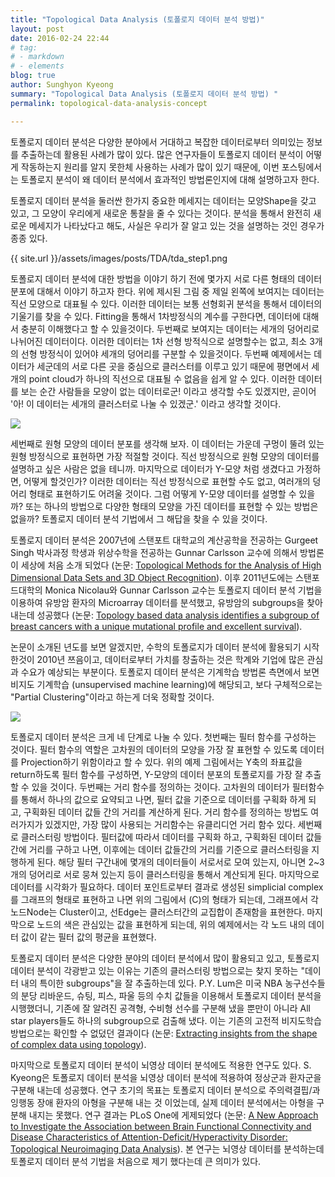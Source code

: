 ```yaml
---
title: "Topological Data Analysis (토폴로지 데이터 분석 방법)"
layout: post
date: 2016-02-24 22:44
# tag:
# - markdown
# - elements
blog: true
author: Sunghyon Kyeong
summary: "Topological Data Analysis (토폴로지 데이터 분석 방법) "
permalink: topological-data-analysis-concept

---
```

토폴로지 데이터 분석은 다양한 분야에서 거대하고 복잡한 데이터로부터 의미있는 정보를 추출하는데 활용된 사례가 많이 있다. 많은 연구자들이 토폴로지 데이터 분석이 어떻게 작동하는지 원리를 알지 못한체 사용하는 사례가 많이 있기 때문에, 이번 포스팅에서는 토폴로지 분석이 왜 데이터 분석에서 효과적인 방법론인지에 대해 설명하고자 한다.

토폴로지 데이터 분석을 둘러싼 한가지 중요한 메세지는 데이터는 모양Shape을 갖고 있고, 그 모양이 우리에게 새로운 통찰을 줄 수 있다는 것이다. 분석을 통해서 완전히 새로운 메세지가 나타났다고 해도, 사실은 우리가 잘 알고 있는 것을 설명하는 것인 경우가 종종 있다.



{{ site.url }}/assets/images/posts/TDA/tda_step1.png

토폴로지 데이터 분석에 대한 방법을 이야기 하기 전에 몇가지 서로 다른 형태의 데이터 분포에 대해서 이야기 하고자 한다. 위에 제시된 그림 중 제일 왼쪽에 보여지는 데이터는 직선 모양으로 대표될 수 있다. 이러한 데이터는 보통 선형회귀 분석을 통해서 데이터의 기울기를 찾을 수 있다. Fitting을 통해서 1차방정식의 계수를 구한다면, 데이터에 대해서 충분히 이해했다고 할 수 있을것이다. 두번째로 보여지는 데이터는 세개의 덩어리로 나뉘어진 데이터이다. 이러한 데이터는 1차 선형 방적식으로 설명할수는 없고, 최소 3개의 선형 방정식이 있어야 세개의 덩어리를 구분할 수 있을것이다. 두번째 예제에서는 데이터가 세군데의 서로 다른 곳을 중심으로 클러스터를 이루고 있기 때문에 평면에서 세개의 point cloud가 하나의 직선으로 대표될 수 없음을 쉽게 알 수 있다. 이러한 데이터를 보는 순간 사람들을 모양이 없는 데이터로군! 이라고 생각할 수도 있겠지만, 곧이어 '아! 이 데이터는 세개의 클러스터로 나눌 수 있겠군.' 이라고 생각할 것이다.  

<img src="{{ site.url }}/assets/images/posts/TDA/tda_step2.png">

세번째로 원형 모양의 데이터 분포를 생각해 보자. 이 데이터는 가운데 구멍이 뚤려 있는 원형 방정식으로 표현하면 가장 적절할 것이다. 직선 방정식으로 원형 모양의 데이터를 설명하고 싶은 사람은 없을 테니까. 마지막으로 데이터가 Y-모양 처럼 생겼다고 가정하면, 어떻게 할것인가? 이러한 데이터는 직선 방정식으로 표현할 수도 없고, 여러개의 덩어리 형태로 표현하기도 어려울 것이다. 그럼 어떻게 Y-모양 데이터를 설명할 수 있을까? 또는 하나의 방법으로 다양한 형태의 모양을 가진 데이터를 표현할 수 있는 방법은 없을까? 토폴로지 데이터 분석 기법에서 그 해답을 찾을 수 있을 것이다.

토폴로지 데이터 분석은 2007년에 스탠포트 대학교의 계산공학을 전공하는 Gurgeet Singh 박사과정 학생과 위상수학을 전공하는 Gunnar Carlsson 교수에 의해서 방법론이 세상에 처음 소개 되었다 (논문: <a href="http://www.ayasdi.com/wp-content/uploads/2015/02/Topological_Methods_for_the_Analysis_of_High_Dimensional_Data_Sets_and_3D_Object_Recognition.pdf" target="_blank">Topological Methods for the Analysis of High Dimensional Data Sets and 3D Object Recognition</a>). 이후 2011년도에는 스탠포드대학의 Monica Nicolau와 Gunnar Carlsson 교수는 토폴로지 데이터 분석 기법을 이용하여 유방암 환자의 Microarray 데이터를 분석했고, 유방암의 subgroups을 찾아내는데 성공했다 (논문: <a href="http://www.pnas.org/content/108/17/7265.abstract" target="_blank">Topology based data analysis identifies a subgroup of breast cancers with a unique mutational profile and excellent survival</a>).

논문이 소개된 년도를 보면 알겠지만, 수학의 토폴로지가 데이터 분석에 활용되기 시작한것이 2010년 쯔음이고, 데이터로부터 가치를 창출하는 것은 학계와 기업에 많은 관심과 수요가 예상되는 부분이다. 토폴로지 데이터 분석은 기계학습 방법론 측면에서 보면 비지도 기계학습 (unsupervised machine learning)에 해당되고, 보다 구체적으로는 "Partial Clustering"이라고 하는게 더욱 정확할 것이다.



<img src="{{ site.url }}/assets/images/posts/TDA/tda_step3.png">

토폴로지 데이터 분석은 크게 네 단계로 나눌 수 있다. 첫번째는 필터 함수를 구성하는 것이다. 필터 함수의 역할은 고차원의 데이터의 모양을 가장 잘 표현할 수 있도록 데이터를 Projection하기 위함이라고 할 수 있다. 위의 예제 그림에서는 Y축의 좌표값을 return하도록 필터 함수를 구성하면, Y-모양의 데이터 분포의 토폴로지를 가장 잘 추출할 수 있을 것이다. 두번째는 거리 함수를 정의하는 것이다. 고차원의 데이터가 필터함수를 통해서 하나의 값으로 요약되고 나면, 필터 값을 기준으로 데이터를 구획화 하게 되고, 구획화된 데이터 값들 간의 거리를 계산하게 된다. 거리 함수를 정의하는 방법도 여러가지가 있겠지만, 가장 많이 사용되는 거리함수는 유클리디언 거리 함수 있다. 세번째로 클러스터링 방법이다. 필터값에 따라서 데이터를 구획화 하고, 구획화된 데이터 값들 간에 거리를 구하고 나면, 이후에는 데이터 값들간의 거리를 기준으로 클러스터링을 지행하게 된다. 해당 필터 구간내에 몇개의 데이터들이 서로서로 모여 있는지, 아니면 2~3개의 덩어리로 서로 뭉쳐 있는지 등이 클러스터링을 통해서 계산되게 된다. 마지막으로 데이터를 시각화가 필요하다. 데이터 포인트로부터 결과로 생성된 simplicial complex를 그래프의 형태로 표현하고 나면 위의 그림에서 (C)의 형태가 되는데, 그래프에서 각 노드Node는 Cluster이고, 선Edge는 클러스터간의 교집합이 존재함을 표현한다. 마지막으로 노드의 색은 관심있는 값을 표현하게 되는데, 위의 예제에서는 각 노드 내의 데이터 값이 같는 필터 값의 평균을 표현했다. 


토폴로지 데이터 분석은 다양한 분야의 데이터 분석에서 많이 활용되고 있고, 토폴로지 데이터 분석이 각광받고 있는 이유는 기존의 클러스터링 방법으로는 찾지 못하는 "데이터 내의 특이한 subgroups"을 잘 추출하는데 있다. P.Y. Lum은 미국 NBA 농구선수들의 분당 리바운드, 슈팅, 피스, 파울 등의 수치 값들을 이용해서 토폴로지 데이터 분석을 시행했더니, 기존에 잘 알려진 공격형, 수비형 선수를 구분해 냈을 뿐만이 아니라 All star players들도 하나의 subgroup으로 검출해 냈다. 이는 기존의 고전적 비지도학습 방법으로는 확인할 수 없덨던 결과이다 (논문: <a href="http://www.nature.com/articles/srep01236" target="_blank">Extracting insights from the shape of complex data using topology</a>).

마지막으로 토폴로지 데이터 분석이 뇌영상 데이터 분석에도 적용한 연구도 있다. S. Kyeong은 토폴로지 데이터 분석을 뇌영상 데이터 분석에 적용하여 정상군과 환자군을 구분해 내는데 성공했다. 연구 초기의 목표는 토폴로지 데이터 분석으로 주의력결핍/과잉행동 장애 환자의 아형을 구분해 내는 것 이었는데, 실제 데이터 분석에서는 아형을 구분해 내지는 못했다. 연구 결과는 PLoS One에 게제되었다 (논문: <a href="https://journals.plos.org/plosone/article/metrics?id=10.1371/journal.pone.0137296" target="_blank">A New Approach to Investigate the Association between Brain Functional Connectivity and Disease Characteristics of Attention-Deficit/Hyperactivity Disorder: Topological Neuroimaging Data Analysis</a>). 본 연구는 뇌영상 데이터를 분석하는데 토폴로지 데이터 분석 기법을 처음으로 제기 했다는데 큰 의미가 있다.
